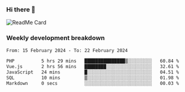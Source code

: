### Hi there 👋

<!--
**itzcy/itzcy** is a ✨ _special_ ✨ repository because its `README.md` (this file) appears on your GitHub profile.

Here are some ideas to get you started:

- 🔭 I’m currently working on ...
- 🌱 I’m currently learning ...
- 👯 I’m looking to collaborate on ...
- 🤔 I’m looking for help with ...
- 💬 Ask me about ...
- 📫 How to reach me: ...
- 😄 Pronouns: ...
- ⚡ Fun fact: ...
-->
![ReadMe Card](https://github-readme-stats.vercel.app/api?username=itzcy&show_icons=true&title_color=2d3198&icon_color=797cb8&text_color=24292e&bg_color=f6f8fa)

### Weekly development breakdown
<!--START_SECTION:waka-->

```txt
From: 15 February 2024 - To: 22 February 2024

PHP          5 hrs 29 mins   ███████████████▒░░░░░░░░░   60.84 %
Vue.js       2 hrs 56 mins   ████████░░░░░░░░░░░░░░░░░   32.61 %
JavaScript   24 mins         █░░░░░░░░░░░░░░░░░░░░░░░░   04.51 %
SQL          10 mins         ▒░░░░░░░░░░░░░░░░░░░░░░░░   01.98 %
Markdown     0 secs          ░░░░░░░░░░░░░░░░░░░░░░░░░   00.03 %
```

<!--END_SECTION:waka-->
